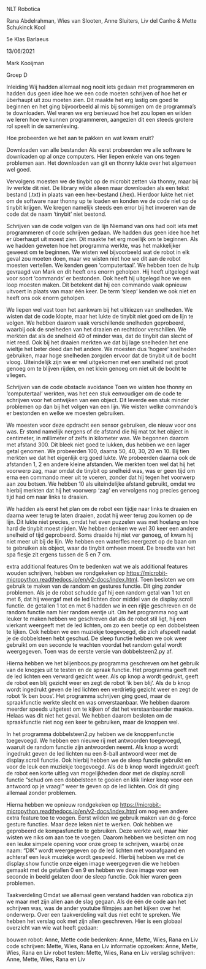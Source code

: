 NLT Robotica

Rana Abdelrahman, Wies van Slooten, Anne Sluiters, Liv del Canho & Mette Schukinck Kool

5e Klas Barlaeus

13/06/2021

Mark Kooijman

Groep D


Inleiding
Wij hadden allemaal nog nooit iets gedaan met programmeren en hadden dus geen idee hoe we een code moeten schrijven of hoe het er überhaupt uit zou moeten zien. Dit maakte het erg lastig om goed te beginnen en het ging bijvoorbeeld al mis bij sommigen om de programma’s te downloaden. Wel waren we erg benieuwd hoe het zou lopen en wilden we leren hoe we kunnen programmeren, aangezien dit een steeds grotere rol speelt in de samenleving. 

Hoe probeerden we het aan te pakken en wat kwam eruit?

Downloaden van alle bestanden
Als eerst probeerden we alle software te downloaden op al onze computers. Hier liepen enkele van ons tegen problemen aan. Het downloaden van git en thonny lukte over het algemeen wel goed. 

Vervolgens moesten we de tinybit op de microbit zetten via thonny, maar bij liv werkte dit niet. De library wilde alleen maar downloaden als een tekst bestand (.txt) in plaats van een hex-bestand (.hex). Hierdoor lukte het niet om de software naar thonny up te loaden en konden we de code niet op de tinybit krijgen. We kregen namelijk steeds een error bij het invoeren van de code dat de naam ‘tinybit’ niet bestond.

Schrijven van de code volgen van de lijn
Niemand van ons had ooit iets met programmeren of code schrijven gedaan. We hadden dus geen idee hoe het er überhaupt uit moest zien. Dit maakte het erg moeilijk om te beginnen. Als we hadden geweten hoe het programma werkte, was het makkelijker geweest om te beginnen. We wisten wel bijvoorbeeld wat de robot in elk geval zou moeten doen, maar we wisten niet hoe we dit aan de robot moesten vertellen. We kenden geen ‘computertaal’. We hebben toen de hulp gevraagd van Mark en dit heeft ons enorm geholpen. Hij heeft uitgelegd wat voor soort ‘commands’ er bestonden. Ook heeft hij uitgelegd hoe we een loop moesten maken. Dit betekent dat hij een commando vaak opnieuw uitvoert in plaats van maar één keer. De term ‘sleep’ kenden we ook niet en heeft ons ook enorm geholpen. 

We liepen wel vast toen het aankwam bij het uitkiezen van snelheden. We wisten dat de code klopte, maar het lukte de tinybit niet goed om de lijn te volgen. We hebben daarom vaak verschillende snelheden geprobeerd, waarbij ook de snelheden van het draaien en rechtdoor verschillen. We merkten dat als de snelheid 40 of minder was, dat de tinybit dan slecht of niet reed. Ook bij het draaien merkten we dat bij lage snelheden het ene wieltje het beter deed dan het andere. We moesten dus ‘hogere’ snelheden gebruiken, maar hoge snelheden zorgden ervoor dat de tinybit uit de bocht vloog. Uiteindelijk zijn we er wel uitgekomen met een snelheid net groot genoeg om te blijven rijden, en net klein genoeg om niet uit de bocht te vliegen.

Schrijven van de code obstacle avoidance
Toen we wisten hoe thonny en ‘computertaal’ werkten, was het een stuk eenvoudiger om de code te schrijven voor het ontwijken van een object. Dit leverde een stuk minder problemen op dan bij het volgen van een lijn. We wisten welke commando’s er bestonden en welke we moesten gebruiken. 

We moesten voor deze opdracht een sensor gebruiken, die nieuw voor ons was. Er stond namelijk nergens of de afstand die hij mat tot het object in centimeter, in millimeter of zelfs in kilometer was. We begonnen daarom met afstand 300. Dit bleek niet goed te lukken, dus hebben we een lager getal genomen. We probeerden 100, daarna 50, 40, 30, 20 en 10. Bij tien merkten we dat het eigenlijk erg goed lukte. We probeerden daarna ook de afstanden 1, 2 en andere kleine afstanden. We merkten toen wel dat hij het voorwerp zag, maar omdat de tinybit op snelheid was, was er geen tijd om erna een commando meer uit te voeren, zonder dat hij tegen het voorwerp aan zou botsen. We hebben 10 als uiteindelijke afstand gebruikt, omdat we hierbij merkten dat hij het voorwerp ‘zag’ en vervolgens nog precies genoeg tijd had om naar links te draaien. 

We hadden als eerst het plan om de robot een tijdje naar links te draaien en daarna weer terug te laten draaien, zodat hij weer terug zou komen op de lijn. Dit lukte niet precies, omdat het even puzzelen was met hoelang en hoe hard de tinybit moest rijden. We hebben denken we wel 30 keer een andere snelheid of tijd geprobeerd. Soms draaide hij niet ver genoeg, of kwam hij niet meer uit bij de lijn. We hebben een waterfles neergezet op de baan om te gebruiken als object, waar de tinybit omheen moest. De breedte van het spa flesje zit ergens tussen de 5 en 7 cm.

extra additional features
Om te bedenken wat we als additional features wouden schrijven, hebben we rondgekeken op https://microbit-micropython.readthedocs.io/en/v2-docs/index.html. Toen besloten we om gebruik te maken van de random en gestures functie. Dit ging zonder problemen. Als je de robot schudde gaf hij een random getal van 1 tot en met 6, dat hij weergaf met de led lichten door middel van de display.scroll functie. de getallen 1 tot en met 6 hadden we in een rijtje geschreven en de random functie nam hier random eentje uit. Om het programma nog wat leuker te maken hebben we geschreven dat als de robot stil ligt, hij een vierkant weergeeft met de led lichten, om zo een beetje op een dobbelsteen te lijken. Ook hebben we een muziekje toegevoegd, die zich afspeelt nadat je de dobbelsteen hebt geschud. De sleep functie hebben we ook weer gebruikt om een seconde te wachten voordat het random getal wordt weergegeven. Toen was de eerste versie van dobbelsteen2.py af.

Hierna hebben we het blijenboos.py programma geschreven om het gebruik van de knopjes uit te testen en de spraak functie. Het programma geeft met de led lichten een verward gezicht weer. Als op knop a wordt gedrukt, geeft de robot een blij gezicht weer en zegt de robot ‘ik ben blij’. Als de b knop wordt ingedrukt geven de led lichten een verdrietig gezicht weer en zegt de robot ‘ik ben boos’. Het programma schrijven ging goed, maar de spraakfunctie werkte slecht en was onverstaanbaar. We hebben daarom meerder speeds uitgetest om te kijken of dat het verstaanbaarder maakte. Helaas was dit niet het geval. We hebben daarom besloten om de spraakfunctie niet nog een keer te gebruiken, maar de knoppen wel.

In het programma dobbelsteen2.py hebben we de knoppenfunctie toegevoegd. We hebben een nieuwe rij met antwoorden toegevoegd, waaruit de random functie zijn antwoorden neemt. Als knop a wordt ingedrukt geven de led lichten nu een 8-ball antwoord weer met de display.scroll functie. Ook hierbij hebben we de sleep functie gebruikt en voor de leuk een muziekje toegevoegd. Als de b knop wordt ingedrukt geeft de robot een korte uitleg van mogelijkheden door met de display.scroll functie “schud om een dobbelsteen te gooien en klik linker knop voor een antwoord op je vraag!” weer te geven op de led lichten.
Ook dit ging allemaal zonder problemen.

Hierna hebben we opnieuw rondgekeken op https://microbit-micropython.readthedocs.io/en/v2-docs/index.html om nog een andere extra feature toe te voegen. Eerst wilden we gebruik maken van de g-force gesture functies. Maar deze leken niet te werken. Ook hebben we geprobeerd de kompasfunctie te gebruiken. Deze werkte wel, maar hier wisten we niks om aan toe te voegen. Daarom hebben we besloten om nog een leuke simpele opening voor onze groep te schrijven, waarbij onze naam: “DIK” wordt weergegeven op de led lichten met voorafgaand en achteraf een leuk muziekje wordt gespeeld. Hierbij hebben we met de display.show functie onze eigen image weergegeven die we hebben gemaakt met de getallen 0 en 9 en hebben we deze image voor een seconde in beeld gelaten door de sleep functie. Ook hier waren geen problemen.

Taakverdeling
Omdat we allemaal geen verstand hadden van robotica zijn we maar met zijn allen aan de slag gegaan. Als de één de code aan het schrijven was, was de ander youtube filmpjes aan het kijken over het onderwerp. Over een taakverdeling valt dus niet echt te spreken. We hebben het verslag ook met zijn allen geschreven. Hier is een globaal overzicht van wie wat heeft gedaan:

bouwen robot:	Anne, Mette
code bedenken:	Anne, Mette, Wies, Rana en Liv
code schrijven:	Mette, Wies, Rana en Liv
informatie opzoeken:	Anne, Mette, Wies, Rana en Liv
robot testen:	Mette, Wies, Rana en Liv
verslag schrijven:	Anne, Mette, Wies, Rana en Liv
